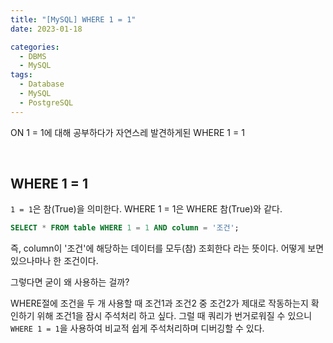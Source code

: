 ```yaml
---
title: "[MySQL] WHERE 1 = 1"
date: 2023-01-18

categories:
  - DBMS
  - MySQL
tags:
  - Database
  - MySQL
  - PostgreSQL
---
```


ON 1 = 1에 대해 공부하다가 자연스레 발견하게된 WHERE 1 = 1

<br>

## WHERE 1 = 1
`1 = 1`은 참(True)을 의미한다.
WHERE 1 = 1은 WHERE 참(True)와 같다.

```sql
SELECT * FROM table WHERE 1 = 1 AND column = '조건';
```

즉, column이 '조건'에 해당하는 데이터를 모두(참) 조회한다 라는 뜻이다. 어떻게 보면 있으나마나 한 조건이다.

그렇다면 굳이 왜 사용하는 걸까?

WHERE절에 조건을 두 개 사용할 때 조건1과 조건2 중 조건2가 제대로 작동하는지 확인하기 위해 조건1을 잠시 주석처리 하고 싶다. 그럴 때 쿼리가 번거로워질 수 있으니 `WHERE 1 = 1`을 사용하여 비교적 쉽게 주석처리하며 디버깅할 수 있다.
